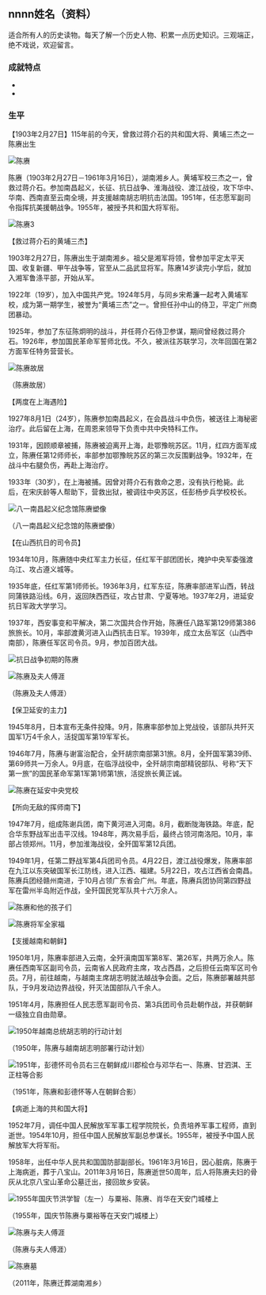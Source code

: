 ## nnnn姓名（资料）

适合所有人的历史读物。每天了解一个历史人物、积累一点历史知识。三观端正，绝不戏说，欢迎留言。  

### 成就特点

- ​
- ​


### 生平

【1903年2月27日】115年前的今天，曾救过蒋介石的共和国大将、黄埔三杰之一陈赓出生

![陈赓](陈赓.jpg)

陈赓（1903年2月27日－1961年3月16日），湖南湘乡人。黄埔军校三杰之一，曾救过蒋介石。参加南昌起义，长征、抗日战争、淮海战役、渡江战役，攻下华中、华南、西南直至云南全境，并支援越南胡志明抗击法国。1951年，任志愿军副司令指挥抗美援朝战争。1955年，被授予共和国大将军衔。

![陈赓3](陈赓3.jpg)

【救过蒋介石的黄埔三杰】

1903年2月27日，陈赓出生于湖南湘乡。祖父是湘军将领，曾参加平定太平天国、收复新疆、甲午战争等，官至从二品武显将军。陈赓14岁读完小学后，就加入湘军鲁涤平部，开始从军。

1922年（19岁），加入中国共产党。1924年5月，与同乡宋希濂一起考入黄埔军校，成为第一期学生，被誉为“黄埔三杰”之一。曾担任孙中山的侍卫，平定广州商团暴动。

1925年，参加了东征陈炯明的战斗，并任蒋介石侍卫参谋，期间曾经救过蒋介石。1926年，参加国民革命军誓师北伐。不久，被派往苏联学习，次年回国在第2方面军任特务营营长。

![陈赓故居](陈赓故居.jpg)

（陈赓故居）

【两度在上海遇险】

1927年8月1日（24岁），陈赓参加南昌起义，在会昌战斗中负伤，被送往上海秘密治疗。此后留在上海，在周恩来领导下负责中共中央特科工作。

1931年，因顾顺章被捕，陈赓被迫离开上海，赴鄂豫皖苏区。11月，红四方面军成立，陈赓任第12师师长，率部参加鄂豫皖苏区的第三次反围剿战争。1932年，在战斗中右腿负伤，再赴上海治疗。

1933年（30岁），在上海被捕。因曾对蒋介石有救命之恩，没有执行枪毙。此后，在宋庆龄等人帮助下，营救出狱，被调往中央苏区，任彭杨步兵学校校长。

![八一南昌起义纪念馆陈赓塑像](八一南昌起义纪念馆陈赓塑像.jpeg)

（八一南昌起义纪念馆的陈赓塑像）

【在山西抗日的司令员】

1934年10月，陈赓随中央红军主力长征，任红军干部团团长，掩护中央军委强渡乌江、攻占遵义城等。

1935年底，任红军第1师师长。1936年3月，红军东征，陈赓率部进军山西，转战同蒲铁路沿线。6月，返回陕西西征，攻占甘肃、宁夏等地。1937年2月，进延安抗日军政大学学习。

1937年，西安事变和平解决，第二次国共合作开始，陈赓任八路军第129师第386旅旅长。10月，率部渡黄河进入山西抗击日军。1939年，成立太岳军区（山西中南部），陈赓任军区司令员。9月，参加百团大战。

![抗日战争初期的陈赓](抗日战争初期的陈赓.jpg)

![陈赓及夫人傅涯](陈赓及夫人傅涯.jpeg)

（陈赓及夫人傅涯）

【保卫延安的主力】

1945年8月，日本宣布无条件投降。9月，陈赓率部参加上党战役，该部队共歼灭国军1万4千余人，活捉国军第19军军长。

1946年7月，陈赓与谢富治配合，全歼胡宗南部第31旅。8月，全歼国军第39师、第69师共一万余人。9月底，在临浮战役中，全歼胡宗南部精锐部队、号称“天下第一旅”的国民革命军第1军第1师第1旅，活捉旅长黄正诚。

![陈赓在延安中央党校](陈赓在延安中央党校.jpg)

【所向无敌的挥师南下】

1947年7月，组成陈谢兵团，南下黄河进入河南。8月，截断陇海铁路。年底，配合华东野战军出击平汉线。1948年，两次易手后，最终占领河南洛阳。10月，率部占领郑州。11月，参加淮海战役，全歼国军第12兵团。

1949年1月，任第二野战军第4兵团司令员。4月22日，渡江战役爆发，陈赓率部在九江以东突破国军长江防线，进入江西、福建。5月22日，攻占江西省会南昌。陈赓兵团经赣州南进，于10月占领广东省会广州。年底，陈赓兵团协同第四野战军在雷州半岛附近作战，全歼国民党军队共十六万余人。

![陈赓和他的孩子们](陈赓和他的孩子们.jpg)

![陈赓将军全家福](陈赓将军全家福.jpg)

【支援越南和朝鲜】

1950年1月，陈赓率部进入云南，全歼滇南国军第8军、第26军，共两万余人。陈赓任西南军区副司令员，云南省人民政府主席，攻占西昌，之后担任云南军区司令员。7月，前往越南，与越南主席胡志明就法越战争会面。之后，陈赓部署越共部队，于9月发动边界战役，歼灭法国部队八千余人。

1951年4月，陈赓担任人民志愿军副司令员、第3兵团司令员赴朝作战，并获朝鲜一级独立自由勋章。

![1950年越南总统胡志明的行动计划](1950年越南总统胡志明的行动计划.jpg)

（1950年，陈赓与越南胡志明部署行动计划）

![1951年，彭德怀司令员右三在朝鲜成川郡桧仓与邓华右一、陈赓、甘泗淇、王正柱等合影](1951年，彭德怀司令员右三在朝鲜成川郡桧仓与邓华右一、陈赓、甘泗淇、王正柱等合影.jpg)

（1951年，陈赓和彭德怀等人在朝鲜合影）

【病逝上海的共和国大将】

1952年7月，调任中国人民解放军军事工程学院院长，负责培养军事工程师，直到逝世。1954年10月，担任中国人民解放军副总参谋长。1955年，被授予中国人民解放军大将军衔。

1958年，出任中华人民共和国国防部副部长。1961年3月16日，因心脏病，陈赓于上海病逝，葬于八宝山。2011年3月16日，陈赓逝世50周年，后人将陈赓夫妇的骨灰从北京八宝山革命公墓迁出，接回故乡安装。

![1955年国庆节洪学智（左一）与粟裕、陈赓、肖华在天安门城楼上](1955年国庆节洪学智（左一）与粟裕、陈赓、肖华在天安门城楼上.jpeg)

（1955年，国庆节陈赓与粟裕等在天安门城楼上）

![陈赓与夫人傅涯](陈赓与夫人傅涯.jpg)

（陈赓与夫人傅涯）

![陈赓墓](陈赓墓.jpeg)

（2011年，陈赓迁葬湖南湘乡）



